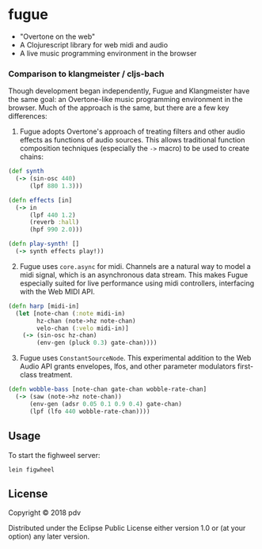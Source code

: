 # fugue

- "Overtone on the web"
- A Clojurescript library for web midi and audio
- A live music programming environment in the browser

### Comparison to klangmeister / cljs-bach

Though development began independently, Fugue and Klangmeister have the same goal: an Overtone-like music programming environment in the browser. Much of the approach is the same, but there are a few key differences:

1. Fugue adopts Overtone's approach of treating filters and other audio effects as functions of audio sources. This allows traditional function composition techniques (especially the `->` macro) to be used to create chains:

```clojure
(def synth
  (-> (sin-osc 440)
      (lpf 880 1.3)))

(defn effects [in]
  (-> in
      (lpf 440 1.2)
      (reverb :hall)
      (hpf 990 2.0)))

(defn play-synth! []
  (-> synth effects play!))
```

2. Fugue uses `core.async` for midi. Channels are a natural way to model a midi signal, which is an asynchronous data stream. This makes Fugue especially suited for live performance using midi controllers, interfacing with the Web MIDI API.

```clojure
(defn harp [midi-in]
  (let [note-chan (:note midi-in)
        hz-chan (note->hz note-chan)
        velo-chan (:velo midi-in)]
    (-> (sin-osc hz-chan)
        (env-gen (pluck 0.3) gate-chan))))
```

3. Fugue uses `ConstantSourceNode`. This experimental addition to the Web Audio API grants envelopes, lfos, and other parameter modulators first-class treatment.

```clojure
(defn wobble-bass [note-chan gate-chan wobble-rate-chan]
  (-> (saw (note->hz note-chan))
      (env-gen (adsr 0.05 0.1 0.9 0.4) gate-chan)
      (lpf (lfo 440 wobble-rate-chan))))
```


## Usage

To start the fighweel server:
```
lein figwheel
```

## License

Copyright © 2018 pdv

Distributed under the Eclipse Public License either version 1.0 or (at
your option) any later version.
